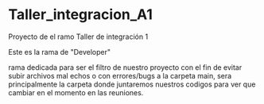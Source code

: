 # Taller_integracion_A1
Proyecto de el ramo Taller de integración 1 


Este es la rama de "Developer" 

rama dedicada para ser el filtro de nuestro proyecto con el fin de evitar subir archivos mal echos o con errores/bugs a la carpeta main, sera principalmente la carpeta donde juntaremos nuestros codigos para ver que cambiar en el momento en las reuniones.